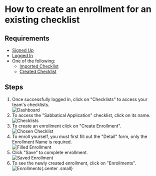 # How to create an enrollment for an existing checklist
## Requirements
* [Signed Up](sign_up.md)
* [Logged In](log_in.md)
* One of the following:
  * [Imported Checklist](import_checklist.md)
  * [Created Checklist](create_checklist.md)
## Steps
1. Once successfully logged in, click on "Checklists" to access your team's checklists.  
![Dashboard](img/create_enrollment/1_dashboard.png)
2. To access the "Sabbatical Application" checklist, click on its name.  
![Checklists](img/create_enrollment/2_checklists.png)
3. To create an enrollment click on "Create Enrollment".  
![Chosen Checklist](img/create_enrollment/3_chosen_checklist.png)
4. To enroll yourself, you must first fill out the "Detail" form, only the Enrollment Name is required.  
![Filled Enrollment](img/create_enrollment/4_filled_enrollment_detail.png) 
5. Click "Save" to complete enrollment.  
![Saved Enrollment](img/create_enrollment/5_saved_enrollment.png)
6. To see the newly created enrollment, click on "Enrollments".  
![Enrollments](img/create_enrollment/6_enrollments.png){.center .small}